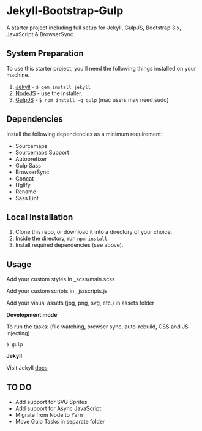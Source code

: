 Jekyll-Bootstrap-Gulp
=============================

A starter project including full setup for Jekyll, GulpJS, Bootstrap 3.x, JavaScript &amp; BrowserSync

## System Preparation

To use this starter project, you'll need the following things installed on your machine.

1. [Jekyll](http://jekyllrb.com/) - `$ gem install jekyll`
2. [NodeJS](http://nodejs.org) - use the installer.
3. [GulpJS](https://github.com/gulpjs/gulp) - `$ npm install -g gulp` (mac users may need sudo)

## Dependencies

Install the following dependencies as a minimum requirement:

* Sourcemaps
* Sourcemaps Support
* Autoprefixer
* Gulp Sass
* BrowserSync
* Concat
* Uglify
* Rename
* Sass Lint

## Local Installation

1. Clone this repo, or download it into a directory of your choice.
2. Inside the directory, run `npm install`.
3. Install required dependencies (see above).

## Usage

Add your custom styles in _scss/main.scss

Add your custom scripts in _js/scripts.js

Add your visual assets (jpg, png, svg, etc.) in assets folder

**Development mode**

To run the tasks: (file watching, browser sync, auto-rebuild, CSS and JS injecting)

```shell
$ gulp
```

**Jekyll**

Visit Jekyll [docs](http://jekyllrb.com/docs/usage/)

## TO DO

* Add support for SVG Sprites
* Add support for Async JavaScript
* Migrate from Node to Yarn 
* Move Gulp Tasks in separate folder
